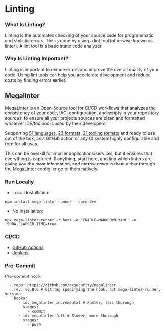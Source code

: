 # Linting
### What Is Linting?
Linting is the automated checking of your source code for programmatic and stylistic errors. This is done by using a lint tool (otherwise known as linter). A lint tool is a basic static code analyzer.

### Why Is Linting Important?
Linting is important to reduce errors and improve the overall quality of your code. Using lint tools can help you accelerate development and reduce costs by finding errors earlier.

## [Megalinter](https://oxsecurity.github.io/megalinter/latest/)
MegaLinter is an Open-Source tool for CI/CD workflows that analyzes the consistency of your code, IAC, configuration, and scripts in your repository sources, to ensure all your projects sources are clean and formatted whatever IDE/toolbox is used by their developers.

Supporting [51 languages](https://oxsecurity.github.io/megalinter/latest/supported-linters/#languages), [23 formats](https://oxsecurity.github.io/megalinter/latest/supported-linters/#formats), [21 tooling formats](https://oxsecurity.github.io/megalinter/latest/supported-linters/#tooling-formats) and ready to use out of the box, as a GitHub action or any CI system highly configurable and free for all uses.

This can be overkill for smaller applications/services, but it ensures that everything is captured. If anything, start here, and find which linters are giving you the most information, and narrow down to them either through the MegaLinter config, or go to them natively.

### Run Locally
* Locall Installation: 
```
npm install mega-linter-runner --save-dev
```
* No Installation: 
```
npx mega-linter-runner -r beta -e 'ENABLE=MARKDOWN,YAML' -e 'SHOW_ELAPSED_TIME=true'
```

### CI/CD
* [GitHub Actions](https://oxsecurity.github.io/megalinter/latest/installation/#github-action)
* [Jenkins](https://oxsecurity.github.io/megalinter/latest/installation/#jenkins)

### Pre-Commit
Pre-commit hook
```
  - repo: https://github.com/oxsecurity/megalinter
    rev: v6.8.0 # Git tag specifying the hook, not mega-linter-runner, version
    hooks:
      - id: megalinter-incremental # Faster, less thorough
        stages:
          - commit
      - id: megalinter-full # Slower, more thorough
        stages:
          - push
```
